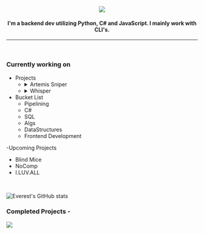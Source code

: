 <div align="center">
<img src="https://readme-typing-svg.herokuapp.com?font=Roboto+Serif&color=%2336BCF7&size=30&duration=5000&lines=Everest&center=true">
<h4>I'm a backend dev utilizing Python, C# and JavaScript. I mainly work with CLI's.</h4>
</div>

-------

<br>
<h3>Currently working on</h3>

- Projects
    - <details><summary>Artemis Sniper</summary>Artemis is a Minecraft name sniper that utilizes Sockets & Threading to send HTTP requests to the Minecraft name change endpoint.</details>
    - <details><summary>Whisper</summary>A Discord Multi-Tool that is able to grab information on Discord Users.</details>
- Bucket List
  - Pipelining
  - C#
  - SQL
  - Algs
  - DataStructures
  - Frontend Development
 
-Upcoming Projects
 - Blind Mice
 - NoComp
 - I.LUV.ALL
</br>

![Everest's GitHub stats](https://github-readme-stats.vercel.app/api?username=Everest187&count_private=true&theme=onedark)

<h3>Completed Projects -</h3>
<p align="left">
<a href='https://github.com/Everest187/Artemis-Sniper'><img src='https://github-readme-stats.vercel.app/api/pin/?username=Everest187&repo=Artemis-Sniper&theme=dark&show_icons=true'></a>
</p>
